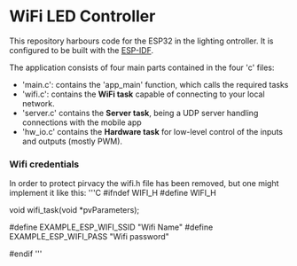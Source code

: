 # WiFi LED Controller

This repository harbours code for the ESP32 in the lighting ontroller. It is configured to be built with the [ESP-IDF](https://docs.espressif.com/projects/esp-idf/en/latest/esp32/).

The application consists of four main parts contained in the four 'c' files:
* 'main.c': contains the 'app_main' function, which calls the required tasks
* 'wifi.c': contains the **WiFi task** capable of connecting to your local network.
* 'server.c' contains the **Server task**, being a UDP server handling connections with the mobile app
* 'hw_io.c' contains the **Hardware task** for low-level control of the inputs and outputs (mostly PWM).

### Wifi credentials
In order to protect pirvacy the wifi.h file has been removed, but one might implement it like this:
'''C
#ifndef WIFI_H
#define WIFI_H

void wifi_task(void *pvParameters);

#define EXAMPLE_ESP_WIFI_SSID      "Wifi Name"
#define EXAMPLE_ESP_WIFI_PASS      "Wifi password"

#endif
'''


